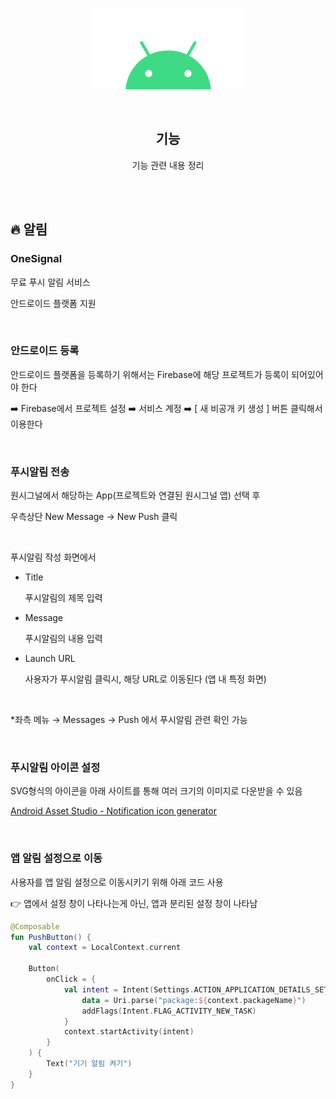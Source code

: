 <div align="center">
  <p>
    <img src="../README.assets/android.png">
  </p>
  <br>
  <h2>기능</h2>
  <p>기능 관련 내용 정리</p>
  <br>
  <br>
</div>






## 🔥 알림

### OneSignal

무료 푸시 알림 서비스

안드로이드 플랫폼 지원

<br>

### 안드로이드 등록

안드로이드 플랫폼을 등록하기 위해서는 Firebase에 해당 프로젝트가 등록이 되어있어야 한다

➡️ Firebase에서 프로젝트 설정 ➡️ 서비스 계정 ➡️ [ 새 비공개 키 생성 ] 버튼 클릭해서 이용한다

<br>

### 푸시알림 전송

원시그널에서 해당하는 App(프로젝트와 연결된 원시그널 앱) 선택 후

우측상단 New Message → New Push 클릭

<br>

푸시알림 작성 화면에서

- Title

  푸시알림의 제목 입력

- Message

  푸시알림의 내용 입력

- Launch URL

  사용자가 푸시알림 클릭시, 해당 URL로 이동된다 (앱 내 특정 화면)

<br>

*좌측 메뉴 → Messages → Push 에서 푸시알림 관련 확인 가능

<br>

### 푸시알림 아이콘 설정

SVG형식의 아이콘을 아래 사이트를 통해 여러 크기의 이미지로 다운받을 수 있음

[Android Asset Studio - Notification icon generator](https://romannurik.github.io/AndroidAssetStudio/icons-notification.html#source.type=clipart&source.clipart=ac_unit&source.space.trim=1&source.space.pad=0&name=ic_stat_onesignal_default)

<br>

### 앱 알림 설정으로 이동

사용자를 앱 알림 설정으로 이동시키기 위해 아래 코드 사용

👉 앱에서 설정 창이 나타나는게 아닌, 앱과 분리된 설정 창이 나타남

```kotlin
@Composable
fun PushButton() {
    val context = LocalContext.current
    
    Button(
        onClick = {
            val intent = Intent(Settings.ACTION_APPLICATION_DETAILS_SETTINGS).apply {
                data = Uri.parse("package:${context.packageName}")
                addFlags(Intent.FLAG_ACTIVITY_NEW_TASK)
            }
            context.startActivity(intent)
        }
    ) {
        Text("기기 알림 켜기")
    }
}
```

